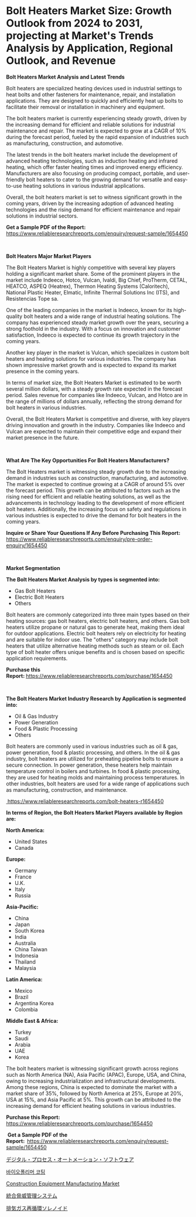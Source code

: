 <p><h1>Bolt Heaters Market Size: Growth Outlook from 2024 to 2031, projecting at Market's Trends Analysis by Application, Regional Outlook, and Revenue</h1></p><p><strong>Bolt Heaters Market Analysis and Latest Trends</strong></p>
<p><p>Bolt heaters are specialized heating devices used in industrial settings to heat bolts and other fasteners for maintenance, repair, and installation applications. They are designed to quickly and efficiently heat up bolts to facilitate their removal or installation in machinery and equipment.</p><p>The bolt heaters market is currently experiencing steady growth, driven by the increasing demand for efficient and reliable solutions for industrial maintenance and repair. The market is expected to grow at a CAGR of 10% during the forecast period, fueled by the rapid expansion of industries such as manufacturing, construction, and automotive.</p><p>The latest trends in the bolt heaters market include the development of advanced heating technologies, such as induction heating and infrared heating, which offer faster heating times and improved energy efficiency. Manufacturers are also focusing on producing compact, portable, and user-friendly bolt heaters to cater to the growing demand for versatile and easy-to-use heating solutions in various industrial applications.</p><p>Overall, the bolt heaters market is set to witness significant growth in the coming years, driven by the increasing adoption of advanced heating technologies and the rising demand for efficient maintenance and repair solutions in industrial sectors.</p></p>
<p><strong>Get a Sample PDF of the Report:&nbsp;</strong> <a href="https://www.reliableresearchreports.com/enquiry/request-sample/1654450">https://www.reliableresearchreports.com/enquiry/request-sample/1654450</a></p>
<p>&nbsp;</p>
<p><strong>Bolt Heaters Major Market Players</strong></p>
<p><p>The Bolt Heaters Market is highly competitive with several key players holding a significant market share. Some of the prominent players in the market include Indeeco, Hotco, Vulcan, Ivaldi, Big Chief, ProTherm, CETAL, HEATCO, ASPEQ (Heatrex), Thermon Heating Systems (Caloritech), National Plastic Heater, Elmatic, Infinite Thermal Solutions Inc (ITS), and Resistencias Tope sa.</p><p>One of the leading companies in the market is Indeeco, known for its high-quality bolt heaters and a wide range of industrial heating solutions. The company has experienced steady market growth over the years, securing a strong foothold in the industry. With a focus on innovation and customer satisfaction, Indeeco is expected to continue its growth trajectory in the coming years.</p><p>Another key player in the market is Vulcan, which specializes in custom bolt heaters and heating solutions for various industries. The company has shown impressive market growth and is expected to expand its market presence in the coming years.</p><p>In terms of market size, the Bolt Heaters Market is estimated to be worth several million dollars, with a steady growth rate expected in the forecast period. Sales revenue for companies like Indeeco, Vulcan, and Hotco are in the range of millions of dollars annually, reflecting the strong demand for bolt heaters in various industries.</p><p>Overall, the Bolt Heaters Market is competitive and diverse, with key players driving innovation and growth in the industry. Companies like Indeeco and Vulcan are expected to maintain their competitive edge and expand their market presence in the future.</p></p>
<p>&nbsp;</p>
<p><strong>What Are The Key Opportunities For Bolt Heaters Manufacturers?</strong></p>
<p><p>The Bolt Heaters market is witnessing steady growth due to the increasing demand in industries such as construction, manufacturing, and automotive. The market is expected to continue growing at a CAGR of around 5% over the forecast period. This growth can be attributed to factors such as the rising need for efficient and reliable heating solutions, as well as the advancements in technology leading to the development of more efficient bolt heaters. Additionally, the increasing focus on safety and regulations in various industries is expected to drive the demand for bolt heaters in the coming years.</p></p>
<p><strong>Inquire or Share Your Questions If Any Before Purchasing This Report:</strong> <a href="https://www.reliableresearchreports.com/enquiry/pre-order-enquiry/1654450">https://www.reliableresearchreports.com/enquiry/pre-order-enquiry/1654450</a></p>
<p>&nbsp;</p>
<p><strong>Market Segmentation</strong></p>
<p><strong>The Bolt Heaters Market Analysis by types is segmented into:</strong></p>
<p><ul><li>Gas Bolt Heaters</li><li>Electric Bolt Heaters</li><li>Others</li></ul></p>
<p><p>Bolt heaters are commonly categorized into three main types based on their heating sources: gas bolt heaters, electric bolt heaters, and others. Gas bolt heaters utilize propane or natural gas to generate heat, making them ideal for outdoor applications. Electric bolt heaters rely on electricity for heating and are suitable for indoor use. The "others" category may include bolt heaters that utilize alternative heating methods such as steam or oil. Each type of bolt heater offers unique benefits and is chosen based on specific application requirements.</p></p>
<p><strong>Purchase this Report:&nbsp;</strong><a href="https://www.reliableresearchreports.com/purchase/1654450">https://www.reliableresearchreports.com/purchase/1654450</a></p>
<p>&nbsp;</p>
<p><strong>The Bolt Heaters Market Industry Research by Application is segmented into:</strong></p>
<p><ul><li>Oil & Gas Industry</li><li>Power Generation</li><li>Food & Plastic Processing</li><li>Others</li></ul></p>
<p><p>Bolt heaters are commonly used in various industries such as oil & gas, power generation, food & plastic processing, and others. In the oil & gas industry, bolt heaters are utilized for preheating pipeline bolts to ensure a secure connection. In power generation, these heaters help maintain temperature control in boilers and turbines. In food & plastic processing, they are used for heating molds and maintaining process temperatures. In other industries, bolt heaters are used for a wide range of applications such as manufacturing, construction, and maintenance.</p></p>
<p><a href="https://www.reliableresearchreports.com/bolt-heaters-r1654450">&nbsp;https://www.reliableresearchreports.com/bolt-heaters-r1654450</a></p>
<p><strong>In terms of Region, the Bolt Heaters Market Players available by Region are:</strong></p>
<p>
    <p> <strong> North America: </strong>
        <ul>
            <li>United States</li>
            <li>Canada</li>
        </ul>
        </p> 
    <p> <strong> Europe: </strong>
        <ul>
            <li>Germany</li>
            <li>France</li>
            <li>U.K.</li>
            <li>Italy</li>
            <li>Russia</li>
        </ul>
        </p> 
    <p> <strong> Asia-Pacific: </strong>
        <ul>
            <li>China</li>
            <li>Japan</li>
            <li>South Korea</li>
            <li>India</li>
            <li>Australia</li>
            <li>China Taiwan</li>
            <li>Indonesia</li>
            <li>Thailand</li>
            <li>Malaysia</li>
        </ul>
        </p> 
    <p> <strong> Latin America: </strong>
        <ul>
            <li>Mexico</li>
            <li>Brazil</li>
            <li>Argentina Korea</li>
            <li>Colombia</li>
        </ul>
        </p> 
    <p> <strong> Middle East & Africa: </strong>
        <ul>
            <li>Turkey</li>
            <li>Saudi</li>
            <li>Arabia</li>
            <li>UAE</li>
            <li>Korea</li>
        </ul>
    </p>
    </p>
<p><p>The bolt heaters market is witnessing significant growth across regions such as North America (NA), Asia Pacific (APAC), Europe, USA, and China, owing to increasing industrialization and infrastructural developments. Among these regions, China is expected to dominate the market with a market share of 35%, followed by North America at 25%, Europe at 20%, USA at 15%, and Asia Pacific at 5%. This growth can be attributed to the increasing demand for efficient heating solutions in various industries.</p></p>
<p><strong>Purchase this Report: </strong><a href="https://www.reliableresearchreports.com/purchase/1654450">https://www.reliableresearchreports.com/purchase/1654450</a></p>
<p>&nbsp;<strong>Get a Sample PDF of the Report:&nbsp;&nbsp;</strong><a href="https://www.reliableresearchreports.com/enquiry/request-sample/1654450">https://www.reliableresearchreports.com/enquiry/request-sample/1654450</a></p>
<p><strong></strong></p>
<p><p><a href="https://medium.com/@josuehezog2023/%E3%83%87%E3%82%B8%E3%82%BF%E3%83%AB%E3%83%97%E3%83%AD%E3%82%BB%E3%82%B9%E8%87%AA%E5%8B%95%E5%8C%96%E3%82%BD%E3%83%95%E3%83%88%E3%82%A6%E3%82%A7%E3%82%A2%E5%B8%82%E5%A0%B4%E3%81%AE%E8%A6%8F%E6%A8%A1%E3%81%AF-%E3%82%B0%E3%83%AD%E3%83%BC%E3%83%90%E3%83%AB%E7%94%A3%E6%A5%AD%E3%81%AB%E3%81%8A%E3%81%91%E3%82%8B%E6%9C%80%E9%81%A9%E3%81%AA%E3%83%9E%E3%83%BC%E3%82%B1%E3%83%86%E3%82%A3%E3%83%B3%E3%82%B0%E3%83%81%E3%83%A3%E3%83%8D%E3%83%AB%E3%82%92%E6%98%8E%E3%82%89%E3%81%8B%E3%81%AB%E3%81%97%E3%81%BE%E3%81%99-4c48c904ac5c">デジタル・プロセス・オートメーション・ソフトウェア</a></p><p><a href="https://medium.com/@autumnberge/%EB%B0%94%EC%9D%B4%EC%98%A4%ED%8F%B4%EB%A6%AC%EB%A8%B8-%EC%BD%94%ED%8C%85-%EC%8B%9C%EC%9E%A5-2031%EB%85%84%EA%B9%8C%EC%A7%80%EC%9D%98-%ED%8A%B8%EB%A0%8C%EB%93%9C-%EC%98%88%EC%B8%A1-%EB%B0%8F-%EA%B2%BD%EC%9F%81-%EB%B6%84%EC%84%9D-08eb3f8148ee">바이오폴리머 코팅</a></p><p><a href="https://github.com/lbird53714/Market-Research-Report-List-4/blob/main/construction-equipment-manufacturing-market.md">Construction Equipment Manufacturing Market</a></p><p><a href="https://medium.com/@josuehezog2023/%E7%B5%B1%E5%90%88%E8%84%85%E5%A8%81%E7%AE%A1%E7%90%86%E3%82%B7%E3%82%B9%E3%83%86%E3%83%A0%E5%B8%82%E5%A0%B4%E3%81%AE%E6%B4%9E%E5%AF%9F-%E5%B8%82%E5%A0%B4%E5%8B%95%E5%90%91-%E6%88%90%E9%95%B7-2024%E5%B9%B4%E3%81%8B%E3%82%892031%E5%B9%B4%E3%81%BE%E3%81%A7%E3%81%AE%E4%BA%88%E6%B8%AC-2fd45309928c">統合脅威管理システム</a></p><p><a href="https://github.com/ppmazlotr77499/Market-Research-Report-List-1/blob/main/999504737758.md">排気ガス再循環ソレノイド</a></p></p>